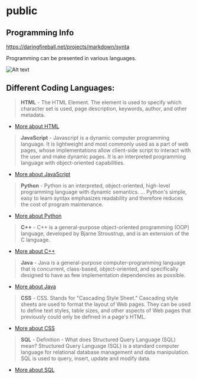 # public
## Programming Info

https://daringfireball.net/projects/markdown/synta

Programming can be presented in various languages. 

![Alt text](https://cdn.blog.psafe.com/en/blog/wp-content/uploads/2016/10/BLOG_EN_0510_Most-Useful-Coding-and-Programming-Languages-to-Know.jpg)

##  Different Coding Languages:

><strong>HTML</strong> - The HTML <meta> Element. The <meta> element is used to specify which character set is used, page description, keywords, author, and other metadata.
+ [More about HTML](https://en.wikipedia.org/wiki/HTML "Title")

><strong>JavaScript</strong> - Javascript is a dynamic computer programming language. It is lightweight and most commonly used as a part of web pages, whose implementations allow client-side script to interact with the user and make dynamic pages. It is an interpreted programming language with object-oriented capabilities.
+ [More about JavaScript](https://en.wikipedia.org/wiki/JavaScript "Title")

><strong>Python</strong> - Python is an interpreted, object-oriented, high-level programming language with dynamic semantics. ... Python's simple, easy to learn syntax emphasizes readability and therefore reduces the cost of program maintenance.
+ [More about Python](https://en.wikipedia.org/wiki/Python  "Title")

><strong>C++</strong> - C++ is a general-purpose object-oriented programming (OOP) language, developed by Bjarne Stroustrup, and is an extension of the C language.
+ [More about C++](https://en.wikipedia.org/wiki/C++ "Title")

><strong>Java</strong> - Java is a general-purpose computer-programming language that is concurrent, class-based, object-oriented, and specifically designed to have as few implementation dependencies as possible.
+ [More about Java](https://en.wikipedia.org/wiki/Java "Title")

><strong>CSS</strong> - CSS. Stands for "Cascading Style Sheet." Cascading style sheets are used to format the layout of Web pages. They can be used to define text styles, table sizes, and other aspects of Web pages that previously could only be defined in a page's HTML.
+ [More about CSS](https://en.wikipedia.org/wiki/CSS "Title")

><strong>SQL</strong> - Definition - What does Structured Query Language (SQL) mean? Structured Query Language (SQL) is a standard computer language for relational database management and data manipulation. SQL is used to query, insert, update and modify data.
+ [More about SQL](https://en.wikipedia.org/wiki/SQL "Title")

